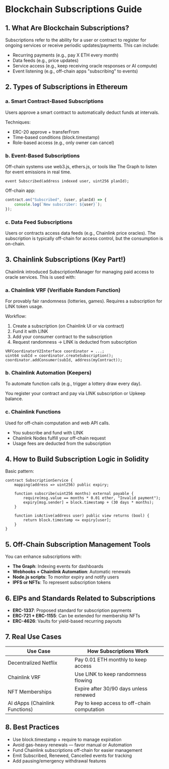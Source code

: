 # Blockchain Subscriptions Guide

## 1. What Are Blockchain Subscriptions?

Subscriptions refer to the ability for a user or contract to register for ongoing services or receive periodic updates/payments. This can include:

- Recurring payments (e.g., pay X ETH every month)
- Data feeds (e.g., price updates)
- Service access (e.g., keep receiving oracle responses or AI compute)
- Event listening (e.g., off-chain apps "subscribing" to events)

## 2. Types of Subscriptions in Ethereum

### a. Smart Contract-Based Subscriptions

Users approve a smart contract to automatically deduct funds at intervals.

Techniques:
- ERC-20 approve + transferFrom
- Time-based conditions (block.timestamp)
- Role-based access (e.g., only owner can cancel)

### b. Event-Based Subscriptions

Off-chain systems use web3.js, ethers.js, or tools like The Graph to listen for event emissions in real time.

```solidity
event Subscribed(address indexed user, uint256 planId);
```

Off-chain app:

```javascript
contract.on("Subscribed", (user, planId) => {
    console.log(`New subscriber: ${user}`);
});
```

### c. Data Feed Subscriptions

Users or contracts access data feeds (e.g., Chainlink price oracles). The subscription is typically off-chain for access control, but the consumption is on-chain.

## 3. Chainlink Subscriptions (Key Part!)

Chainlink introduced SubscriptionManager for managing paid access to oracle services. This is used with:

### a. Chainlink VRF (Verifiable Random Function)

For provably fair randomness (lotteries, games). Requires a subscription for LINK token usage.

Workflow:
1. Create a subscription (on Chainlink UI or via contract)
2. Fund it with LINK
3. Add your consumer contract to the subscription
4. Request randomness → LINK is deducted from subscription

```solidity
VRFCoordinatorV2Interface coordinator = ...;
uint64 subId = coordinator.createSubscription();
coordinator.addConsumer(subId, address(myContract));
```

### b. Chainlink Automation (Keepers)

To automate function calls (e.g., trigger a lottery draw every day).

You register your contract and pay via LINK subscription or Upkeep balance.

### c. Chainlink Functions

Used for off-chain computation and web API calls.

- You subscribe and fund with LINK
- Chainlink Nodes fulfill your off-chain request
- Usage fees are deducted from the subscription

## 4. How to Build Subscription Logic in Solidity

Basic pattern:

```solidity
contract SubscriptionService {
    mapping(address => uint256) public expiry;

    function subscribe(uint256 months) external payable {
        require(msg.value == months * 0.01 ether, "Invalid payment");
        expiry[msg.sender] = block.timestamp + (30 days * months);
    }

    function isActive(address user) public view returns (bool) {
        return block.timestamp <= expiry[user];
    }
}
```

## 5. Off-Chain Subscription Management Tools

You can enhance subscriptions with:

- **The Graph**: Indexing events for dashboards
- **Webhooks + Chainlink Automation**: Automatic renewals
- **Node.js scripts**: To monitor expiry and notify users
- **IPFS or NFTs**: To represent subscription tokens

## 6. EIPs and Standards Related to Subscriptions

- **ERC-1337**: Proposed standard for subscription payments
- **ERC-721 + ERC-1155**: Can be extended for membership NFTs
- **ERC-4626**: Vaults for yield-based recurring payouts

## 7. Real Use Cases

| Use Case | How Subscriptions Work |
|----------|------------------------|
| Decentralized Netflix | Pay 0.01 ETH monthly to keep access |
| Chainlink VRF | Use LINK to keep randomness flowing |
| NFT Memberships | Expire after 30/90 days unless renewed |
| AI dApps (Chainlink Functions) | Pay to keep access to off-chain computation |

## 8. Best Practices

- Use block.timestamp + require to manage expiration
- Avoid gas-heavy renewals — favor manual or Automation
- Fund Chainlink subscriptions off-chain for easier management
- Emit Subscribed, Renewed, Cancelled events for tracking
- Add pausing/emergency withdrawal features